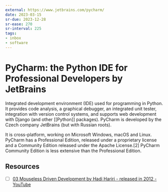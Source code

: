 ```yaml
---
external: https://www.jetbrains.com/pycharm/
date: 2023-03-15
sr-due: 2023-12-28
sr-ease: 270
sr-interval: 225
tags:
- inbox
- software
---
```


# PyCharm: the Python IDE for Professional Developers by JetBrains

Integrated development environment (IDE) used for programming in Python. It
provides code analysis, a graphical debugger, an integrated unit tester,
integration with version control systems, and supports web development with
Django (and other [[Python]] packages). PyCharm is developed by the Czech
company JetBrains (but with Russian roots).

It is cross-platform, working on Microsoft Windows, macOS and Linux. PyCharm has
a Professional Edition, released under a proprietary license and a Community
Edition released under the Apache License.[2] PyCharm Community Edition is less
extensive than the Professional Edition.

## Resources

- [ ] [03 Mouseless Driven Development by Hadi Hariri - released in 2012 - YouTube](https://www.youtube.com/watch?v=UH6YVv9js3s)
